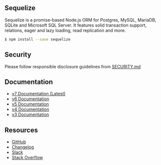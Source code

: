 ## Sequelize

Sequelize is a promise-based Node.js ORM for Postgres, MySQL, MariaDB, SQLite and Microsoft SQL Server. It features solid transaction support, relations, eager and lazy loading, read replication and more.

```bash
$ npm install --save sequelize
```

## Security

Please follow responsible disclosure guidelines from [SECURITY.md](https://github.com/sequelize/sequelize/blob/main/SECURITY.md)

## Documentation
- [v7 Documentation (Latest)](https://sequelize.org/v7/)
- [v6 Documentation](https://sequelize.org/v6)
- [v5 Documentation](https://sequelize.org/v5)
- [v4 Documentation](https://sequelize.org/v4)
- [v3 Documentation](https://sequelize.org/v3)

## Resources
- [GitHub](https://github.com/sequelize/sequelize/)
- [Changelog](https://github.com/sequelize/sequelize/releases)
- [Slack](http://sequelize-slack.herokuapp.com/)
- [Stack Overflow](https://stackoverflow.com/questions/tagged/sequelize.js)
